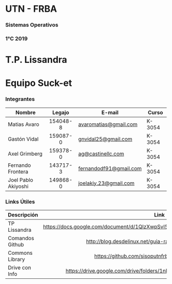 # UTN - FRBA
### Sistemas Operativos
### 1°C 2019

# T.P. Lissandra
# Equipo Suck-et

### Integrantes

| Nombre                    | Legajo   | E-mail                      | Curso  |
| ------------------------- |:--------:| --------------------------- | ------ |
| Matias Avaro              | 154048-8 | avaromatias@gmail.com       | K-3054 |
| Gastón Vidal       | 159087-0 | gnvidal25@gmail.com      | K-3054 |
| Axel Grimberg            | 159378-0 | ag@castinellc.com       | K-3054 |
| Fernando Frontera         | 143717-3 | fernandodf91@gmail.com      | K-3054 |
| Joel Pablo Akiyoshi       | 149868-0 | joelakiy.23@gmail.com       | K-3054 |

### Links Útiles

|   Descripción    |			  	    Link			   	 |
| ---------------- |:-------------------------------------------------------------------:|
| TP Lissandra  | https://docs.google.com/document/d/1QlzXwpSvI5ua2lbO8pF6ZgjlgMndFlwzlAci7qhZmqE/edit  	 |
| Comandos Github  | http://blog.desdelinux.net/guia-rapida-para-utilizar-github/  	 |
| Commons Library  | https://github.com/sisoputnfrba/so-commons-library		   	 |
| Drive con Info   | https://drive.google.com/drive/folders/1nPFfddj6X4U6jwlRrwx4fiTxicFGtbUG |
